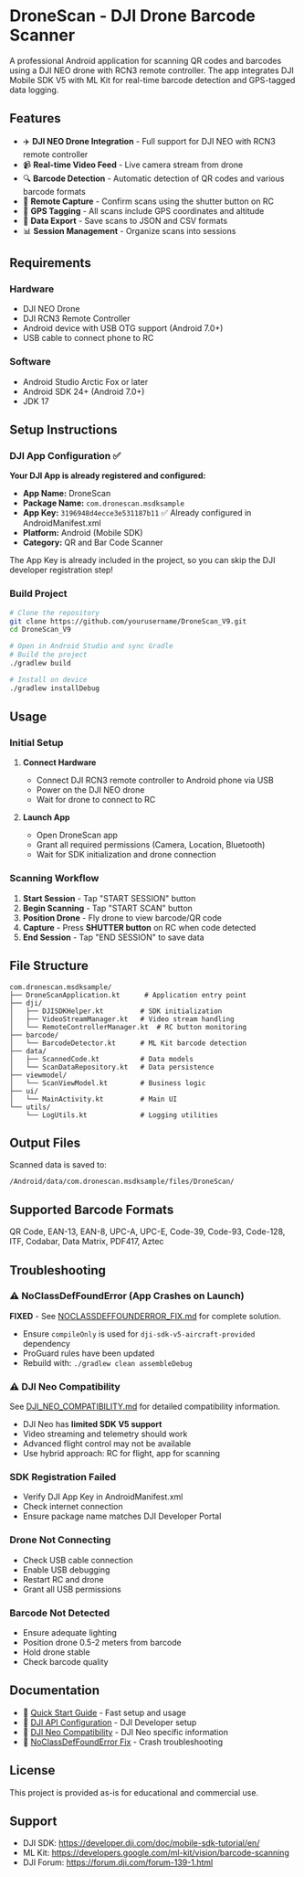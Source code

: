 # DroneScan - DJI Drone Barcode Scanner

A professional Android application for scanning QR codes and barcodes using a DJI NEO drone with RCN3 remote controller. The app integrates DJI Mobile SDK V5 with ML Kit for real-time barcode detection and GPS-tagged data logging.

## Features

- ✈️ **DJI NEO Drone Integration** - Full support for DJI NEO with RCN3 remote controller
- 📹 **Real-time Video Feed** - Live camera stream from drone
- 🔍 **Barcode Detection** - Automatic detection of QR codes and various barcode formats
- 📸 **Remote Capture** - Confirm scans using the shutter button on RC
- 📍 **GPS Tagging** - All scans include GPS coordinates and altitude
- 💾 **Data Export** - Save scans to JSON and CSV formats
- 📊 **Session Management** - Organize scans into sessions

## Requirements

### Hardware
- DJI NEO Drone
- DJI RCN3 Remote Controller
- Android device with USB OTG support (Android 7.0+)
- USB cable to connect phone to RC

### Software
- Android Studio Arctic Fox or later
- Android SDK 24+ (Android 7.0+)
- JDK 17

## Setup Instructions

### DJI App Configuration ✅

**Your DJI App is already registered and configured:**

- **App Name:** DroneScan
- **Package Name:** `com.dronescan.msdksample`
- **App Key:** `3196948d4ecce3e531187b11` ✅ Already configured in AndroidManifest.xml
- **Platform:** Android (Mobile SDK)
- **Category:** QR and Bar Code Scanner

The App Key is already included in the project, so you can skip the DJI developer registration step!

### Build Project

```bash
# Clone the repository
git clone https://github.com/yourusername/DroneScan_V9.git
cd DroneScan_V9

# Open in Android Studio and sync Gradle
# Build the project
./gradlew build

# Install on device
./gradlew installDebug
```

## Usage

### Initial Setup

1. **Connect Hardware**
   - Connect DJI RCN3 remote controller to Android phone via USB
   - Power on the DJI NEO drone
   - Wait for drone to connect to RC

2. **Launch App**
   - Open DroneScan app
   - Grant all required permissions (Camera, Location, Bluetooth)
   - Wait for SDK initialization and drone connection

### Scanning Workflow

1. **Start Session** - Tap "START SESSION" button
2. **Begin Scanning** - Tap "START SCAN" button
3. **Position Drone** - Fly drone to view barcode/QR code
4. **Capture** - Press **SHUTTER button** on RC when code detected
5. **End Session** - Tap "END SESSION" to save data

## File Structure

```
com.dronescan.msdksample/
├── DroneScanApplication.kt      # Application entry point
├── dji/
│   ├── DJISDKHelper.kt         # SDK initialization
│   ├── VideoStreamManager.kt   # Video stream handling
│   └── RemoteControllerManager.kt  # RC button monitoring
├── barcode/
│   └── BarcodeDetector.kt      # ML Kit barcode detection
├── data/
│   ├── ScannedCode.kt          # Data models
│   └── ScanDataRepository.kt   # Data persistence
├── viewmodel/
│   └── ScanViewModel.kt        # Business logic
├── ui/
│   └── MainActivity.kt         # Main UI
└── utils/
    └── LogUtils.kt             # Logging utilities
```

## Output Files

Scanned data is saved to:
```
/Android/data/com.dronescan.msdksample/files/DroneScan/
```

## Supported Barcode Formats

QR Code, EAN-13, EAN-8, UPC-A, UPC-E, Code-39, Code-93, Code-128, ITF, Codabar, Data Matrix, PDF417, Aztec

## Troubleshooting

### ⚠️ NoClassDefFoundError (App Crashes on Launch)
**FIXED** - See [NOCLASSDEFFOUNDERROR_FIX.md](NOCLASSDEFFOUNDERROR_FIX.md) for complete solution.
- Ensure `compileOnly` is used for `dji-sdk-v5-aircraft-provided` dependency
- ProGuard rules have been updated
- Rebuild with: `./gradlew clean assembleDebug`

### ⚠️ DJI Neo Compatibility
See [DJI_NEO_COMPATIBILITY.md](DJI_NEO_COMPATIBILITY.md) for detailed compatibility information.
- DJI Neo has **limited SDK V5 support**
- Video streaming and telemetry should work
- Advanced flight control may not be available
- Use hybrid approach: RC for flight, app for scanning

### SDK Registration Failed
- Verify DJI App Key in AndroidManifest.xml
- Check internet connection
- Ensure package name matches DJI Developer Portal

### Drone Not Connecting
- Check USB cable connection
- Enable USB debugging
- Restart RC and drone
- Grant all USB permissions

### Barcode Not Detected
- Ensure adequate lighting
- Position drone 0.5-2 meters from barcode
- Hold drone stable
- Check barcode quality

## Documentation

- 📄 [Quick Start Guide](QUICK_START.md) - Fast setup and usage
- 📄 [DJI API Configuration](CONFIGURACION_API_DJI.md) - DJI Developer setup
- 📄 [DJI Neo Compatibility](DJI_NEO_COMPATIBILITY.md) - DJI Neo specific information
- 📄 [NoClassDefFoundError Fix](NOCLASSDEFFOUNDERROR_FIX.md) - Crash troubleshooting

## License

This project is provided as-is for educational and commercial use.

## Support

- DJI SDK: https://developer.dji.com/doc/mobile-sdk-tutorial/en/
- ML Kit: https://developers.google.com/ml-kit/vision/barcode-scanning
- DJI Forum: https://forum.dji.com/forum-139-1.html
